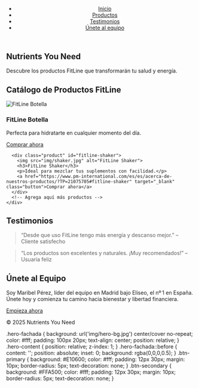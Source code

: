 <!DOCTYPE html>
<html lang="es">
<head>
  <meta charset="UTF-8" />
  <meta name="viewport" content="width=device-width, initial-scale=1" />
  <title>Nutrients You Need (N&N)</title>
  <link rel="stylesheet" href="styles.css" />
</head>
<body>
  <header>
    <nav>
      <ul>
        <li><a href="#inicio">Inicio</a></li>
        <li><a href="#productos">Productos</a></li>
        <li><a href="#testimonios">Testimonios</a></li>
        <li><a href="#equipo">Únete al equipo</a></li>
      </ul>
    </nav>
  </header>

  <section id="inicio" class="hero">
    <h1>Nutrients You Need</h1>
    <p>Descubre los productos FitLine que transformarán tu salud y energía.</p>
  </section>

  <section id="productos">
    <h2>Catálogo de Productos FitLine</h2>
    <div class="product-grid">
      <!-- Aquí se insertan todas las fichas -->
      <!-- Ejemplo 2 fichas que puedes copiar después -->
      <div class="product" id="fitline-botella">
        <img src="img/botella.jpg" alt="FitLine Botella">
        <h3>FitLine Botella</h3>
        <p>Perfecta para hidratarte en cualquier momento del día.</p>
        <a href="https://www.pm-international.com/es/es/acerca-de-nuestros-productos/?TP=21075705#fitline-botella" target="_blank" class="button">Comprar ahora</a>
      </div>

      <div class="product" id="fitline-shaker">
        <img src="img/shaker.jpg" alt="FitLine Shaker">
        <h3>FitLine Shaker</h3>
        <p>Ideal para mezclar tus suplementos con facilidad.</p>
        <a href="https://www.pm-international.com/es/es/acerca-de-nuestros-productos/?TP=21075705#fitline-shaker" target="_blank" class="button">Comprar ahora</a>
      </div>
      <!-- Agrega aquí más productos -->
    </div>
  </section>

  <section id="testimonios">
    <h2>Testimonios</h2>
    <blockquote>“Desde que uso FitLine tengo más energía y descanso mejor.” – Cliente satisfecho</blockquote>
    <blockquote>“Los productos son excelentes y naturales. ¡Muy recomendados!” – Usuaria feliz</blockquote>
  </section>

  <section id="equipo">
    <h2>Únete al Equipo</h2>
    <p>Soy Maribel Pérez, líder del equipo en Madrid bajo Eliseo, el nº 1 en España. Únete hoy y comienza tu camino hacia bienestar y libertad financiera.</p>
    <a href="https://www.pm-international.com/es/es/acerca-de-nuestros-productos/?TP=21075705" class="button">Empieza ahora</a>
  </section>

  <footer>
    <p>&copy; 2025 Nutrients You Need</p>
  </footer>

  <script src="scripts.js"></script>
</body>
</html>
.hero-fachada {
  background: url('img/hero-bg.jpg') center/cover no-repeat;
  color: #fff;
  padding: 100px 20px;
  text-align: center;
  position: relative;
}
.hero-content {
  position: relative;
  z-index: 1;
}
.hero-fachada::before {
  content: '';
  position: absolute;
  inset: 0;
  background: rgba(0,0,0,0.5);
}
.btn-primary {
  background: #E10600;
  color: #fff;
  padding: 12px 30px;
  margin: 10px;
  border-radius: 5px;
  text-decoration: none;
}
.btn-secondary {
  background: #FFA500;
  color: #fff;
  padding: 12px 30px;
  margin: 10px;
  border-radius: 5px;
  text-decoration: none;
}

